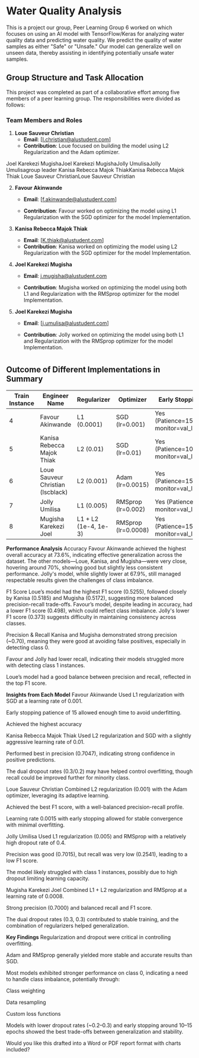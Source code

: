 # Water Quality Analysis 
This is a project our group, Peer Learning Group 6 worked on which focuses on using an AI model with TensorFlow/Keras for analyzing water quality data and predicting water quality. We predict the quality of water samples as either "Safe" or "Unsafe." Our model can generalize well on unseen data, thereby assisting in identifying potentially unsafe water samples.


## Group Structure and Task Allocation

This project was completed as part of a collaborative effort among five members of a peer learning group. The responsibilities were divided as follows:

### Team Members and Roles
1. **Loue Sauveur Christian**  
   - **Email**: [I.christian@alustudent.com]
   - **Contribution**: Loue focused on building the model using L2 Regularization and the Adam optimizer. 


Joel Karekezi MugishaJoel Karekezi MugishaJolly UmulisaJolly Umulisagroup leader Kanisa Rebecca Majok ThiakKanisa Rebecca Majok Thiak Loue Sauveur ChristianLoue Sauveur Christian


2. **Favour Akinwande**  
   - **Email**: [f.akinwande@alustudent.com]

   - **Contribution**: Favour worked on optimizing the model using L1 Regularization with the SGD optimizer for the model Implementation. 


3. **Kanisa Rebecca Majok Thiak**  
   - **Email**: [K.thiak@alustudent.com]    
   - **Contribution**: Kanisa worked on optimizing the model using L2 Regularization with the SGD optimizer for the model Implementation. 

4. **Joel Karekezi Mugisha**  
   - **Email**: [j.mugisha@alustudent.com](mailto:a.ndayishim@alustudent.com)  
   
   - **Contribution**:  Mugisha worked on optimizing the model using both L1 and Regularization with the  RMSprop optimizer for the model Implementation. 


5. **Joel Karekezi Mugisha**  
   - **Email**: [j.umulisa@alustudent.com]
   
   - **Contribution**:  Jolly worked on optimizing the model using both L1 and Regularization with the  RMSprop optimizer for the model Implementation. 

#
## Outcome of Different Implementations in Summary

| Train Instance         | Engineer Name                    | Regularizer                  | Optimizer               | Early Stopping                        | Dropout Rate | Accuracy | F1 Score | Recall | Precision
----------------------|----------------------------------|------------------------------|-------------------------|----------------------------------------|--------------|----------|----------|--------|-----------
4                     | Favour Akinwande                 | L1 (0.0001)                  | SGD (lr=0.001)          | Yes (Patience=15, monitor=val_loss)    | 0.2 /0.2     |  0.736    | 0.498    | 0.426  | 0.498
5                     | Kanisa Rebecca Majok Thiak       | L2 (0.01)                    | SGD (lr=0.01)           | Yes (Patience=10, monitor=val_loss)    | 0.3 / 0.2    | 0.7027	   | 0.5185   | 0.4102 | 0.7047
6                     | Loue Sauveur Christian (lscblack)| L2 (0.001)                   | Adam (lr=0.0015)        | Yes (Patience=15, monitor=val_loss)    | 0.2          | 0.7027   | 0.5255   | 0.4219 | 0.6968
7                     | Jolly Umilisa                    | L1 (0.005)                   | RMSprop (lr=0.002)      | Yes (Patience=6, monitor=val_loss)     | 0.4          |  0.6789       |  0.373 | 0.2541   |  0.7015
8                     | Mugisha Karekezi Joel            | L1 + L2 (1e-4, 1e-3)         | RMSprop (lr=0.0008)     | Yes (Patience=15, monitor=val_loss)    | 0.3, 0.3          | 0.7012   | 0.5172   | 0.4102 | 0.7000


**Performance Analysis**
Accuracy
Favour Akinwande achieved the highest overall accuracy at 73.6%, indicating effective generalization across the dataset. The other models—Loue, Kanisa, and Mugisha—were very close, hovering around 70%, showing good but slightly less consistent performance. Jolly's model, while slightly lower at 67.9%, still managed respectable results given the challenges of class imbalance.

F1 Score
Loue’s model had the highest F1 score (0.5255), followed closely by Kanisa (0.5185) and Mugisha (0.5172), suggesting more balanced precision-recall trade-offs. Favour’s model, despite leading in accuracy, had a lower F1 score (0.498), which could reflect class imbalance. Jolly's lower F1 score (0.373) suggests difficulty in maintaining consistency across classes.

Precision & Recall
Kanisa and Mugisha demonstrated strong precision (~0.70), meaning they were good at avoiding false positives, especially in detecting class 0.

Favour and Jolly had lower recall, indicating their models struggled more with detecting class 1 instances.

Loue’s model had a good balance between precision and recall, reflected in the top F1 score.


**Insights from Each Model**
Favour Akinwande
Used L1 regularization with SGD at a learning rate of 0.001.

Early stopping patience of 15 allowed enough time to avoid underfitting.

Achieved the highest accuracy

Kanisa Rebecca Majok Thiak
Used L2 regularization and SGD with a slightly aggressive learning rate of 0.01.

Performed best in precision (0.7047), indicating strong confidence in positive predictions.

The dual dropout rates (0.3/0.2) may have helped control overfitting, though recall could be improved further for minority class.

Loue Sauveur Christian
Combined L2 regularization (0.001) with the Adam optimizer, leveraging its adaptive learning.

Achieved the best F1 score, with a well-balanced precision-recall profile.

Learning rate 0.0015 with early stopping allowed for stable convergence with minimal overfitting.

Jolly Umilisa
Used L1 regularization (0.005) and RMSprop with a relatively high dropout rate of 0.4.

Precision was good (0.7015), but recall was very low (0.2541), leading to a low F1 score.

The model likely struggled with class 1 instances, possibly due to high dropout limiting learning capacity.

Mugisha Karekezi Joel
Combined L1 + L2 regularization and RMSprop at a learning rate of 0.0008.

Strong precision (0.7000) and balanced recall and F1 score.

The dual dropout rates (0.3, 0.3) contributed to stable training, and the combination of regularizers helped generalization.

**Key Findings**
Regularization and dropout were critical in controlling overfitting.

Adam and RMSprop generally yielded more stable and accurate results than SGD.

Most models exhibited stronger performance on class 0, indicating a need to handle class imbalance, potentially through:

Class weighting

Data resampling

Custom loss functions

Models with lower dropout rates (~0.2–0.3) and early stopping around 10–15 epochs showed the best trade-offs between generalization and stability.

Would you like this drafted into a Word or PDF report format with charts included?


